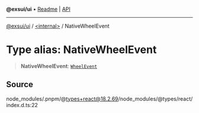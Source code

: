 **@exsui/ui** • [Readme](../../README.md) \| [API](../../globals.md)

***

[@exsui/ui](../../README.md) / [\<internal\>](../README.md) / NativeWheelEvent

# Type alias: NativeWheelEvent

> **NativeWheelEvent**: [`WheelEvent`]( https://developer.mozilla.org/docs/Web/API/WheelEvent )

## Source

node\_modules/.pnpm/@types+react@18.2.69/node\_modules/@types/react/index.d.ts:22
